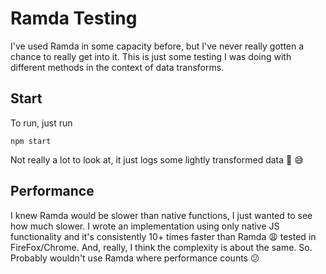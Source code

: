 # Ramda Testing
I've used Ramda in some capacity before, but I've never really gotten a chance to really get into it.
This is just some testing I was doing with different methods in the context of data transforms.

## Start
To run, just run
```
npm start
```
Not really a lot to look at, it just logs some lightly transformed data :information_desk_person: :sweat_smile:

## Performance
I knew Ramda would be slower than native functions, I just wanted to see how much slower.
I wrote an implementation using only native JS functionality and it's consistently 10+ times faster than Ramda :weary:
tested in FireFox/Chrome. And, really, I think the complexity is about the same.
So. Probably wouldn't use Ramda where performance counts :confused:

